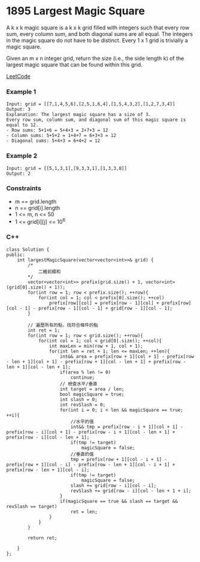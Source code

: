 # 1895 Largest Magic Square

A k x k magic square is a k x k grid filled with integers such that every row sum, every column sum, and both diagonal sums are all equal. The integers in the magic square do not have to be distinct. Every 1 x 1 grid is trivially a magic square.

Given an m x n integer grid, return the size (i.e., the side length k) of the largest magic square that can be found within this grid.

[LeetCode](https://leetcode.cn/problems/largest-magic-square/description/)

### Example 1

```
Input: grid = [[7,1,4,5,6],[2,5,1,6,4],[1,5,4,3,2],[1,2,7,3,4]]
Output: 3
Explanation: The largest magic square has a size of 3.
Every row sum, column sum, and diagonal sum of this magic square is equal to 12.
- Row sums: 5+1+6 = 5+4+3 = 2+7+3 = 12
- Column sums: 5+5+2 = 1+4+7 = 6+3+3 = 12
- Diagonal sums: 5+4+3 = 6+4+2 = 12
```

### Example 2

```
Input: grid = [[5,1,3,1],[9,3,3,1],[1,3,3,8]]
Output: 2
```

### Constraints

* m == grid.length
* n == grid[i].length
* 1 <= m, n <= 50
* 1 <= grid[i][j] <= 10<sup>6</sup>


### C++ 

```
class Solution {
public:
    int largestMagicSquare(vector<vector<int>>& grid) {
        /*
            二維前綴和
        */
        vector<vector<int>> prefix(grid.size() + 1, vector<int>(grid[0].size() + 1));
        for(int row = 1; row < prefix.size(); ++row){
            for(int col = 1; col < prefix[0].size(); ++col)
                prefix[row][col] = prefix[row - 1][col] + prefix[row][col - 1] - prefix[row - 1][col - 1] + grid[row - 1][col - 1];
        }

        // 遍歷所有的點，找符合條件的點
        int ret = 1;
        for(int row = 1; row < grid.size(); ++row){
            for(int col = 1; col < grid[0].size(); ++col){
                int maxLen = min(row + 1, col + 1);
                for(int len = ret + 1; len <= maxLen; ++len){
                    int&& area = prefix[row + 1][col + 1] - prefix[row - len + 1][col + 1] - prefix[row + 1][col - len + 1] + prefix[row - len + 1][col - len + 1];
                    if(area % len != 0)
                        continue;
                    // 檢查水平/垂直
                    int target = area / len;
                    bool magicSquare = true;
                    int slash = 0;
                    int revSlash = 0;
                    for(int i = 0; i < len && magicSquare == true; ++i){
                        //水平的值
                        int&& tmp = prefix[row - i + 1][col + 1] - prefix[row - i][col + 1] - prefix[row - i + 1][col - len + 1] + prefix[row - i][col - len + 1];
                        if(tmp != target)
                            magicSquare = false;
                        //垂直的值
                        tmp = prefix[row + 1][col - i + 1] - prefix[row + 1][col - i] - prefix[row - len + 1][col - i + 1] + prefix[row - len + 1][col - i];
                        if(tmp != target)
                            magicSquare = false;
                        slash += grid[row - i][col - i];
                        revSlash += grid[row - i][col - len + 1 + i];
                    }
                    if(magicSquare == true && slash == target && revSlash == target)
                        ret = len;
                }
            }
        }

        return ret;
        
    }
};
```